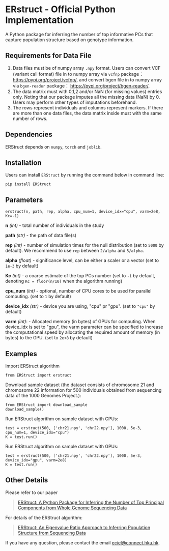 # ERstruct - Official Python Implementation

A Python package for inferring the number of top informative PCs that capture population structure based on genotype information.

## Requirements for Data File
1. Data files must be of numpy array `.npy` format. Users can convert VCF (variant call format) file in to numpy array via `vcfnp` package： https://pypi.org/project/vcfnp/, and convert bgen  file in to numpy array via `bgen-reader` package： https://pypi.org/project/bgen-reader/.
2. The data matrix must with 0,1,2 and/or NaN (for missing values) entries only. Noting that our package imputes all the missing data (NaN) by 0. Users may perform other types of imputations beforehand.
3. The rows represent individuals and columns represent markers. If there are more than one data files, the data matrix inside must with the same number of rows.




## Dependencies
ERStruct depends on `numpy`, `torch` and `joblib`.

## Installation
Users can install `ERStruct` by running the command below in command line:
```commandline
pip install ERStruct
```

## Parameters
```
erstruct(n, path, rep, alpha, cpu_num=1, device_idx="cpu", varm=2e8, Kc=-1)
```

**n** *(int)* - total number of individuals in the study

**path** *(str)* - the path of data file(s)

**rep** *(int)* - number of simulation times for the null distribution (set to `5000` by default). We recommend to use `rep` between `2/alpha` and `5/alpha`.

**alpha** *(float)* - significance level, can be either a scaler or a vector (set to `1e-3` by default)

**Kc** *(int)* - a coarse estimate of the top PCs number (set to `-1` by default, denoting `Kc = floor(n/10)` when the algorithm running)

**cpu_num** *(int)* - optional, number of CPU cores to be used for parallel computing. (set to `1` by default)

**device_idx** *(str)* - device you are using, "cpu" pr "gpu". (set to `"cpu"` by default)

**varm** *(int)*: - Allocated memory (in bytes) of GPUs for computing. When device_idx is set to "gpu", the varm parameter can be specified to increase the computational speed by allocating the required amount of memory (in bytes) to the GPU.  (set to `2e+8` by default)

## Examples
Import ERStruct algorithm
```
from ERStruct import erstruct
```

Download sample dataset (the dataset consists of chromosome 21 and chromosome 22 information for 500 individuals obtained 
    from sequencing data of the 1000 Genomes Project.):
```angular2html
from ERStruct import download_sample
download_sample()
```

Run ERStruct algorithm on sample dataset with CPUs:
```commandline
test = erstruct(500, ['chr21.npy', 'chr22.npy'], 1000, 5e-3, cpu_num=1, device_idx="cpu")
K = test.run()
```
Run ERStruct algorithm on sample dataset with GPUs:
```commandline
test = erstruct(500, ['chr21.npy', 'chr22.npy'], 1000, 5e-3, device_idx="gpu", varm=2e8)
K = test.run()
```


## Other Details
Please refer to our paper
> [ERStruct: A Python Package for Inferring the Number of Top Principal Components from Whole Genome Sequencing Data](https://www.biorxiv.org/content/10.1101/2022.08.15.503962v2)

For details of the ERStruct algorithm:
> [ERStruct: An Eigenvalue Ratio Approach to Inferring Population Structure from Sequencing Data](https://www.researchgate.net/publication/350647012_ERStruct_An_Eigenvalue_Ratio_Approach_to_Inferring_Population_Structure_from_Sequencing_Data)

If you have any question, please contact the email eciel@connect.hku.hk.